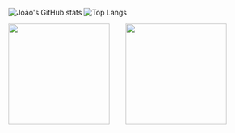![João's GitHub stats](https://github-readme-stats.vercel.app/api?username=joaomlourenco&show=reviews,discussions_started,discussions_answered,prs_merged,prs_merged_percentage&show_icons=true)
![Top Langs](https://github-readme-stats.vercel.app/api/top-langs/?username=joaomlourenco&layout=compact)

[<img height="200" src="https://camo.githubusercontent.com/1cbdd304e7909961e179c5163ef4466998b8d4adf88a4dd265049169c86202a6/687474703a2f2f6a6f616f6d6c6f7572656e636f2e6769746875622e696f2f6e6f76617468657369732f6e6f76617468657369732d6c617465782d6c6f676f2d76352e6a7067">](https://github.com/joaomlourenco/novathesis/)
&nbsp;&nbsp;&nbsp;&nbsp;&nbsp;&nbsp;
[<img height="200" src="https://camo.githubusercontent.com/06db4b456661537e4c79e0d9995e8641e3c891df7c952d3764ca1490fee5a1a3/68747470733a2f2f6a6f616f6d6c6f7572656e636f2e6769746875622e696f2f6e6f76617468657369735f776f72642f6e6f76617468657369732d776f72642d6c6f676f2d76352e6a7067">](https://github.com/joaomlourenco/novathesis/)
